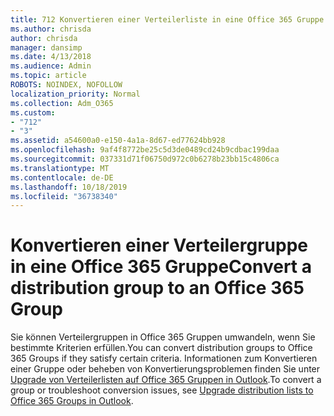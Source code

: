 ```yaml
---
title: 712 Konvertieren einer Verteilerliste in eine Office 365 Gruppe
ms.author: chrisda
author: chrisda
manager: dansimp
ms.date: 4/13/2018
ms.audience: Admin
ms.topic: article
ROBOTS: NOINDEX, NOFOLLOW
localization_priority: Normal
ms.collection: Adm_O365
ms.custom:
- "712"
- "3"
ms.assetid: a54600a0-e150-4a1a-8d67-ed77624bb928
ms.openlocfilehash: 9af4f8772be25c5d3de0489cd24b9cdbac199daa
ms.sourcegitcommit: 037331d71f06750d972c0b6278b23bb15c4806ca
ms.translationtype: MT
ms.contentlocale: de-DE
ms.lasthandoff: 10/18/2019
ms.locfileid: "36738340"
---
```

# <a name="convert-a-distribution-group-to-an-office-365-group"></a><span data-ttu-id="4875a-102">Konvertieren einer Verteilergruppe in eine Office 365 Gruppe</span><span class="sxs-lookup"><span data-stu-id="4875a-102">Convert a distribution group to an Office 365 Group</span></span>

<span data-ttu-id="4875a-103">Sie können Verteilergruppen in Office 365 Gruppen umwandeln, wenn Sie bestimmte Kriterien erfüllen.</span><span class="sxs-lookup"><span data-stu-id="4875a-103">You can convert distribution groups to Office 365 Groups if they satisfy certain criteria.</span></span> <span data-ttu-id="4875a-104">Informationen zum Konvertieren einer Gruppe oder beheben von Konvertierungsproblemen finden Sie unter [Upgrade von Verteilerlisten auf Office 365 Gruppen in Outlook](https://docs.microsoft.com/office365/admin/manage/upgrade-distribution-lists).</span><span class="sxs-lookup"><span data-stu-id="4875a-104">To convert a group or troubleshoot conversion issues, see [Upgrade distribution lists to Office 365 Groups in Outlook](https://docs.microsoft.com/office365/admin/manage/upgrade-distribution-lists).</span></span>
